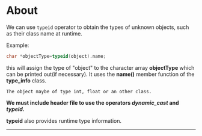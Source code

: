 # About

We can use `typeid` operator to obtain the types of unknown objects, such as their class name at runtime.

Example:

```c++
char *objectType=typeid(object).name;
```

this will assign the type of "object" to the character array **objectType** which can be printed out(if necessary).
It uses the **name()** member function of the **type_info** class.

```
The object maybe of type int, float or an other class.
```

**We must include _<typeinfo>_ header file to use the operators _dynamic_cast_ and _typeid_.**

**typeid** also provides runtime type information.

---
